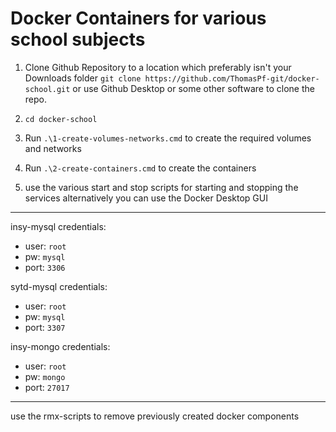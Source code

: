 # Docker Containers for various school subjects

1. Clone Github Repository to a location which preferably isn't your Downloads folder
   ```git clone https://github.com/ThomasPf-git/docker-school.git```
   or use Github Desktop or some other software to clone the repo.

2. ```cd docker-school```

2. Run ```.\1-create-volumes-networks.cmd``` to create the required volumes and networks

3. Run ```.\2-create-containers.cmd``` to create the containers

4. use the various start and stop scripts for starting and stopping the services 
   alternatively you can use the Docker Desktop GUI

---

insy-mysql credentials: 
- user: ```root```
- pw: ```mysql```
- port: ```3306```

sytd-mysql credentials: 
- user: ```root```
- pw: ```mysql```
- port: ```3307```

insy-mongo credentials:
- user: ```root```
- pw: ```mongo```
- port: ```27017```

---

use the rmx-scripts to remove previously created docker components